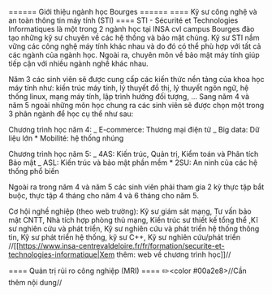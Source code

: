 ====== Giới thiệu ngành học Bourges ======
==== Kỹ sư công nghệ và an toàn thông tin máy tính (STI) ====
STI - Sécurité et Technologies Informatiques là một trong 2 ngành học tại INSA cvl campus Bourges đào tạo những kỹ sư chuyên về các hệ thống và bảo mật chúng. Kỹ sư STI nắm vững các công nghệ máy tính khác nhau và do đó có thể phù hợp với tất cả các ngành của ngành học. Ngoài ra, chuyên môn về bảo mật máy tính giúp tiếp cận với nhiều ngành nghề khác nhau.

Năm 3 các sinh viên sẽ được cung cấp các kiến thức nền tảng của khoa học máy tính như: kiến trúc máy tính, lý thuyết đồ thị, lý thuyết ngôn ngữ, hệ thống linux, mạng máy tính, lập trình hướng đối tượng, ... Sang năm 4 và năm 5 ngoài những môn học chung ra các sinh viên sẽ được chọn một trong 3 phân ngành để học cụ thể như sau:

Chương trình học năm 4:
_ E-commerce: Thương mại điện tử
_ Big data: Dữ liệu lớn \* Mobilité: hệ thống nhúng

Chương trình học năm 5:
_ 4AS: Kiến trúc, Quản trị, Kiểm toán và Phân tích Bảo mật
_ ASL: Kiến trúc và bảo mật phần mềm \* 2SU: An ninh của các hệ thống phổ biến

Ngoài ra trong năm 4 và năm 5 các sinh viên phải tham gia 2 kỳ thực tập bắt buộc, thực tập 4 tháng cho năm 4 và 6 tháng cho năm 5.

Cơ hội nghề nghiệp (theo web trường): Kỹ sư giám sát mạng, Tư vấn bảo mật CNTT, Nhà tích hợp phòng thủ mạng, Kiến trúc sư thiết kế tổng thể ,Kĩ sư nghiên cứu và phát triển, Kỹ sư nghiên cứu và phát triển hệ thống thông tin, Kỹ sư phát triển hệ thống, kỹ sư C++, Kỹ sư nghiên cứu/phát triển
//[[https://www.insa-centrevaldeloire.fr/fr/formation/securite-et-technologies-informatique|Xem thêm: web về chương trình học]]//

==== Quản trị rủi ro công nghiệp (MRI) ====
✏️<color #00a2e8>//Cần thêm nội dung//</color>
